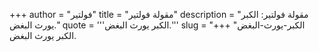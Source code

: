 +++
author = "فولتير"
title = "مقولة فولتير"
description = "مقولة فولتير: الكبر يورث البغض."
quote = '''الكبر يورث البغض.'''
slug = "الكبر-يورث-البغض"
+++
الكبر يورث البغض.
